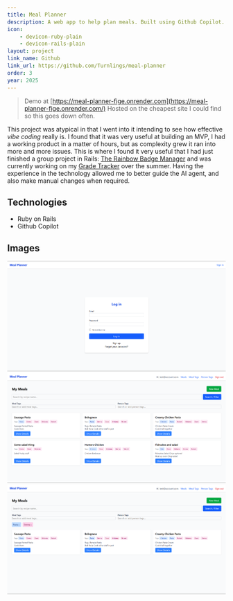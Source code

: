 ```yaml
---
title: Meal Planner
description: A web app to help plan meals. Built using Github Copilot.
icon: 
    - devicon-ruby-plain
    - devicon-rails-plain
layout: project
link_name: Github
link_url: https://github.com/Turnlings/meal-planner
order: 3
year: 2025
---
```

> Demo at [https://meal-planner-fige.onrender.com](https://meal-planner-fige.onrender.com/)
> Hosted on the cheapest site I could find so this goes down often.

This project was atypical in that I went into it intending to see how effective *vibe coding* really is. I found that it was very useful at building an MVP, I had a working product in a matter of hours, but as complexity grew it ran into more and more issues. This is where I found it very useful that I had just finished a group project in Rails: [The Rainbow Badge Manager](./rainbows.html) and was currently working on my [Grade Tracker](./grade_tracker.html) over the summer. Having the experience in the technology allowed me to better guide the AI agent, and also make manual changes when required.

## Technologies
- Ruby on Rails
- Github Copilot

## Images
![Login](/assets/images/meal_planner/login.png)
![Dashboard](/assets/images/meal_planner/dashboard.png)
![Filtered](/assets/images/meal_planner/filtered.png)